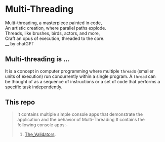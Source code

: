 # Multi-Threading

Multi-threading, a masterpiece painted in code, <br>
An artistic creation, where parallel paths explode. <br>
Threads, like brushes, birds, actors, and more, <br>
Craft an opus of execution, threaded to the core. <br>
					__ by chatGPT

## Multi-threading is ...
It is a concept in computer programming where multiple `thread`s (smaller units of execution) run concurrently within a single program. A `thread` can be thought of as a sequence of instructions or a set of code that performs a specific task independently.

## This repo

> It contains multiple simple console apps that demonstrate the application and the behavior of Multi-Threading
> It contains the following console apps:-
> 1. [The_Validators](https://github.com/sgc93/The-Beauty-Of-Multi-Theading/tree/main/src/The_Validators).
